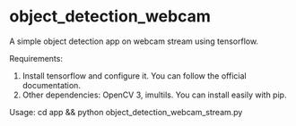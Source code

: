 # object_detection_webcam
A simple object detection app on webcam stream using tensorflow.

Requirements:
1. Install tensorflow and configure it. You can follow the official documentation.
2. Other dependencies: OpenCV 3, imultils. You can install easily with pip.

Usage: cd app && python object_detection_webcam_stream.py

